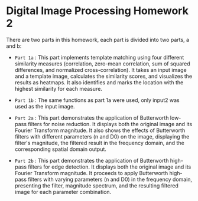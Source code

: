 # Digital Image Processing Homework 2

There are two parts in this homework, each part is divided into two parts, a and b:

- `Part 1a` : This part implements template matching using four different similarity measures (correlation, zero-mean correlation, sum of squared differences, and normalized cross-correlation). It takes an input image and a template image, calculates the similarity scores, and visualizes the results as heatmaps. It also identifies and marks the location with the highest similarity for each measure. 

- `Part 1b` : The same functions as part 1a were used, only input2 was used as the input image.

- `Part 2a` : This part demonstrates the application of Butterworth low-pass filters for noise reduction. It displays both the original image and its Fourier Transform magnitude. It also shows the effects of Butterworth filters with different parameters (n and D0) on the image, displaying the filter's magnitude, the filtered result in the frequency domain, and the corresponding spatial domain output.

- `Part 2b` : This part demonstrates the application of Butterworth high-pass filters for edge detection. It displays both the original image and its Fourier Transform magnitude. It proceeds to apply Butterworth high-pass filters with varying parameters (n and D0) in the frequency domain, presenting the filter, magnitude spectrum, and the resulting filtered image for each parameter combination.

